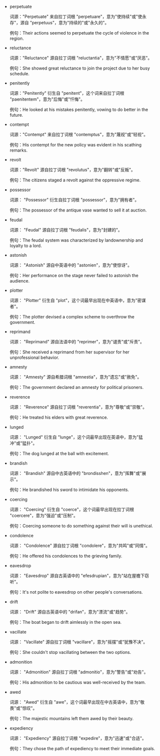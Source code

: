 - perpetuate

  词源："Perpetuate" 来自拉丁词根 "perpetuare"，意为"使持续"或"使永存"，源自 "perpetuus"，意为"持续的"或"永久的"。

  例句：Their actions seemed to perpetuate the cycle of violence in the region.

- reluctance

  词源："Reluctance" 源自拉丁词根 "reluctantia"，意为"不情愿"或"厌恶"。

  例句：She showed great reluctance to join the project due to her busy schedule.

- penitently

  词源："Penitently" 衍生自 "penitent"，这个词来自拉丁词根 "paenitentem"，意为"后悔"或"忏悔"。

  例句：He looked at his mistakes penitently, vowing to do better in the future.

- contempt

  词源："Contempt" 来自拉丁词根 "contemptus"，意为"蔑视"或"轻视"。

  例句：His contempt for the new policy was evident in his scathing remarks.

- revolt

  词源："Revolt" 源自拉丁词根 "revolutus"，意为"翻转"或"反叛"。

  例句：The citizens staged a revolt against the oppressive regime.

- possessor

  词源： "Possessor" 衍生自拉丁词根 "possessor"，意为"拥有者"。

  例句：The possessor of the antique vase wanted to sell it at auction.

- feudal

  词源： "Feudal" 源自拉丁词根 "feudalis"，意为"封建的"。

  例句：The feudal system was characterized by landownership and loyalty to a lord.

- astonish

  词源： "Astonish" 源自中英语中的 "astonien"，意为"使惊讶"。

  例句：Her performance on the stage never failed to astonish the audience.

- plotter

  词源： "Plotter" 衍生自 "plot"，这个词最早出现在中英语中，意为"密谋者"。

  例句：The plotter devised a complex scheme to overthrow the government.

- reprimand

  词源： "Reprimand" 源自法语中的 "reprimer"，意为"谴责"或"斥责"。

  例句：She received a reprimand from her supervisor for her unprofessional behavior.

- amnesty

  词源： "Amnesty" 源自希腊词根 "amnestia"，意为"遗忘"或"赦免"。

  例句：The government declared an amnesty for political prisoners.

- reverence

  词源： "Reverence" 源自拉丁词根 "reverentia"，意为"尊敬"或"崇敬"。

  例句：He treated his elders with great reverence.

- lunged

  词源： "Lunged" 衍生自 "lunge"，这个词最早出现在英语中，意为"猛冲"或"猛扑"。

  例句：The dog lunged at the ball with excitement.

- brandish

  词源： "Brandish" 源自中古英语中的 "brondisshen"，意为"挥舞"或"展示"。

  例句：He brandished his sword to intimidate his opponents.

- coercing

  词源： "Coercing" 衍生自 "coerce"，这个词最早出现在拉丁词根 "coercere"，意为"强迫"或"压制"。

  例句：Coercing someone to do something against their will is unethical.

- condolence

  词源： "Condolence" 源自拉丁词根 "condolere"，意为"共鸣"或"同情"。

  例句：He offered his condolences to the grieving family.

- eavesdrop

  词源： "Eavesdrop" 源自古英语中的 "efesdrupian"，意为"站在屋檐下窃听"。

  例句：It's not polite to eavesdrop on other people's conversations.

- drift

  词源： "Drift" 源自古英语中的 "drifan"，意为"漂流"或"趋势"。

  例句：The boat began to drift aimlessly in the open sea.

- vacillate

  词源： "Vacillate" 源自拉丁词根 "vacillare"，意为"摇摆"或"犹豫不决"。

  例句：She couldn't stop vacillating between the two options.

- admonition

  词源： "Admonition" 源自拉丁词根 "admonitio"，意为"警告"或"劝告"。

  例句：His admonition to be cautious was well-received by the team.

- awed

  词源： "Awed" 衍生自 "awe"，这个词最早出现在中古英语中，意为"敬畏"或"惊叹"。

  例句：The majestic mountains left them awed by their beauty.

- expediency

  词源： "Expediency" 源自拉丁词根 "expedire"，意为"迅速"或"合适"。

  例句：They chose the path of expediency to meet their immediate goals.
